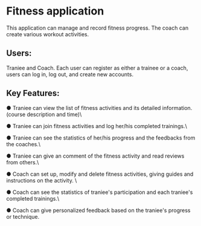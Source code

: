 # Fitness application

This application can manage and record fitness progress. The coach can create various workout activities.


## Users: 
Traniee and Coach. Each user can register as either a trainee or a coach, users can log in, log out, and create new accounts.

## Key Features:
● Traniee can view the list of fitness activities and its detailed information.(course description and time)\

● Traniee can join fitness activities and log her/his completed trainings.\  

● Traniee can see the statistics of her/his progress and the feedbacks from the coaches.\

● Traniee can give an comment of the fitness activity and read reviews from others.\

● Coach can set up, modify and delete fitness activities, giving guides and instructions on the activity. \

● Coach can see the statistics of traniee's participation and each traniee's completed trainings.\

● Coach can give personalized feedback based on the traniee's progress or technique.




